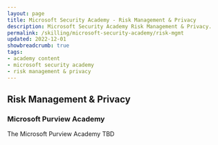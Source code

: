 ```yaml
---
layout: page
title: Microsoft Security Academy - Risk Management & Privacy
description: Microsoft Security Academy Risk Management & Privacy.
permalink: /skilling/microsoft-security-academy/risk-mgmt
updated: 2022-12-01
showbreadcrumb: true
tags: 
- academy content
- microsoft security academy
- risk management & privacy
---
```


## Risk Management & Privacy

### Microsoft Purview Academy
The Microsoft Purview Academy TBD